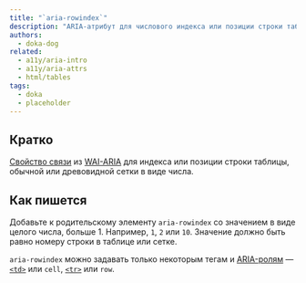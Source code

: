 ```yaml
---
title: "`aria-rowindex`"
description: "ARIA-атрибут для числового индекса или позиции строки таблицы, а также обычной и древовидной сетки."
authors:
  - doka-dog
related:
  - a11y/aria-intro
  - a11y/aria-attrs
  - html/tables
tags:
  - doka
  - placeholder
---
```


## Кратко

[Свойство связи](/a11y/aria-attrs/#atributy-svyazi) из [WAI-ARIA](/a11y/aria-intro/#specifikaciya) для индекса или позиции строки таблицы, обычной или древовидной сетки в виде числа.

## Как пишется

Добавьте к родительскому элементу `aria-rowindex` со значением в виде целого числа, больше 1. Например, `1`, `2` или `10`. Значение должно быть равно номеру строки в таблице или сетке.

`aria-rowindex` можно задавать только некоторым тегам и [ARIA-ролям](/a11y/aria-roles/) — [`<td>`](/html/tables/#td) или `cell`, [`<tr>`](/html/tables/#tr) или `row`.
